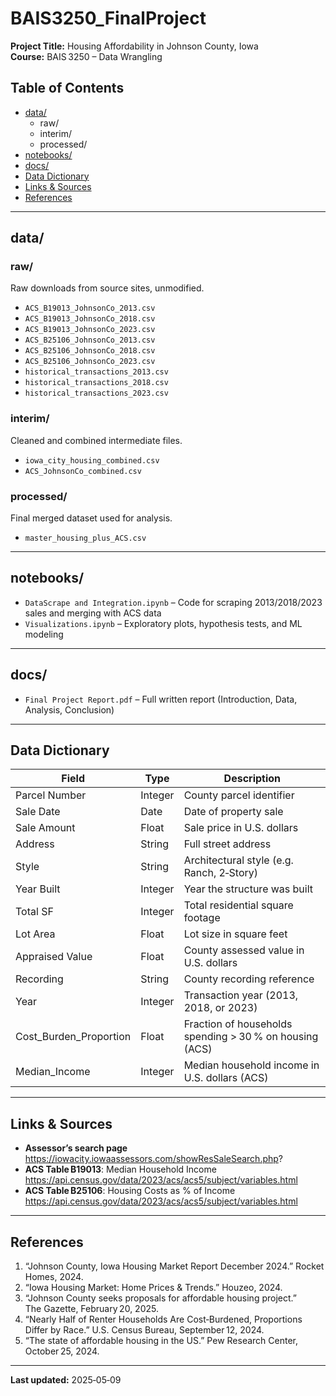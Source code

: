# BAIS3250_FinalProject  
**Project Title:** Housing Affordability in Johnson County, Iowa  
**Course:** BAIS 3250 – Data Wrangling  

## Table of Contents
- [data/](#data)  
  - raw/  
  - interim/  
  - processed/  
- [notebooks/](#notebooks)  
- [docs/](#docs)  
- [Data Dictionary](#Data-dictionary)  
- [Links & Sources](#links--sources)  
- [References](#references)  

---

## data/

### raw/  
Raw downloads from source sites, unmodified.  
- `ACS_B19013_JohnsonCo_2013.csv`  
- `ACS_B19013_JohnsonCo_2018.csv`  
- `ACS_B19013_JohnsonCo_2023.csv`  
- `ACS_B25106_JohnsonCo_2013.csv`  
- `ACS_B25106_JohnsonCo_2018.csv`  
- `ACS_B25106_JohnsonCo_2023.csv`  
- `historical_transactions_2013.csv`  
- `historical_transactions_2018.csv`  
- `historical_transactions_2023.csv`  

### interim/  
Cleaned and combined intermediate files.  
- `iowa_city_housing_combined.csv`  
- `ACS_JohnsonCo_combined.csv`  

### processed/  
Final merged dataset used for analysis.  
- `master_housing_plus_ACS.csv`  

---

## notebooks/
- `DataScrape and Integration.ipynb` – Code for scraping 2013/2018/2023 sales and merging with ACS data  
- `Visualizations.ipynb` – Exploratory plots, hypothesis tests, and ML modeling  

---

## docs/
- `Final Project Report.pdf` – Full written report (Introduction, Data, Analysis, Conclusion)  

---

## Data Dictionary

| Field                  | Type     | Description                                                    |
|------------------------|----------|----------------------------------------------------------------|
| Parcel Number          | Integer  | County parcel identifier                                       |
| Sale Date              | Date     | Date of property sale                                          |
| Sale Amount            | Float    | Sale price in U.S. dollars                                     |
| Address                | String   | Full street address                                            |
| Style                  | String   | Architectural style (e.g. Ranch, 2‑Story)                      |
| Year Built             | Integer  | Year the structure was built                                   |
| Total SF               | Integer  | Total residential square footage                               |
| Lot Area               | Float    | Lot size in square feet                                        |
| Appraised Value        | Float    | County assessed value in U.S. dollars                          |
| Recording              | String   | County recording reference                                     |
| Year                   | Integer  | Transaction year (2013, 2018, or 2023)                         |
| Cost_Burden_Proportion | Float    | Fraction of households spending > 30 % on housing (ACS)        |
| Median_Income          | Integer  | Median household income in U.S. dollars (ACS)                  |

---

## Links & Sources

- **Assessor’s search page**  
  https://iowacity.iowaassessors.com/showResSaleSearch.php?  
- **ACS Table B19013**: Median Household Income  
  https://api.census.gov/data/2023/acs/acs5/subject/variables.html  
- **ACS Table B25106**: Housing Costs as % of Income  
  https://api.census.gov/data/2023/acs/acs5/subject/variables.html  

---

## References

1. “Johnson County, Iowa Housing Market Report December 2024.” Rocket Homes, 2024.  
2. “Iowa Housing Market: Home Prices & Trends.” Houzeo, 2024.  
3. “Johnson County seeks proposals for affordable housing project.” The Gazette, February 20, 2025.  
4. “Nearly Half of Renter Households Are Cost‑Burdened, Proportions Differ by Race.” U.S. Census Bureau, September 12, 2024.  
5. “The state of affordable housing in the US.” Pew Research Center, October 25, 2024.  

---

**Last updated:** 2025‑05‑09  
